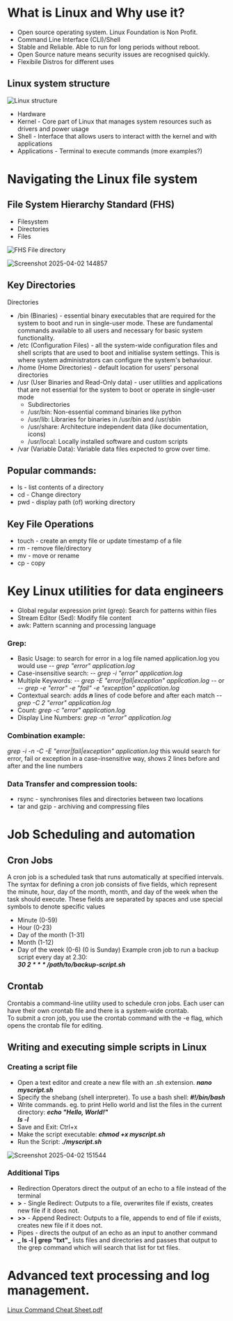 # What is Linux and Why use it?
* Open source operating system. Linux Foundation is Non Profit.
* Command Line Interface (CLI)/Shell
* Stable and Reliable. Able to run for long periods without reboot.
* Open Source nature means security issues are recognised quickly.
* Flexibile Distros for different uses

## Linux system structure
![Linux structure](https://github.com/user-attachments/assets/50a1aead-2425-498f-af68-4448f6a4c6d1)

* Hardware
* Kernel - Core part of Linux that manages system resources such as drivers and power usage
* Shell - Interface that allows users to interact witth the kernel and with applications
* Applications - Terminal to execute commands (more examples?)

  
# Navigating the Linux file system
## File System Hierarchy Standard (FHS)
* Filesystem
* Directories
* Files

![FHS File directory](https://github.com/user-attachments/assets/74f5a994-ef13-4e4a-8562-0341972bace7)

![Screenshot 2025-04-02 144857](https://github.com/user-attachments/assets/a9a00e7c-26e8-4b93-bf02-7ccd5eaa8e8b)

## Key Directories
 Directories 
* /bin (Binaries) - essential binary executables that are required for the system to boot and run in single-user mode. These are fundamental commands available to all users and necessary for basic system functionality.
* /etc (Configuration Files) -  all the system-wide configuration files and shell scripts that are used to boot and initialise system settings. This is where system administrators can configure the system's behaviour.
* /home (Home Directories) - default location for users' personal directories
* /usr (User Binaries and Read-Only data) - user utilities and applications that are not essential for the system to boot or operate in single-user mode<br/>
  - Subdirectories<br/>
  - /usr/bin: Non-essential command binaries like python
  - /usr/lib: Libraries for binaries in /usr/bin and /usr/sbin
  - /usr/share: Architecture independent data (like documentation, icons)
  - /usr/local: Locally installed software and custom scripts
* /var (Variable Data): Variable data files expected to grow over time.

## Popular commands:
* ls - list contents of a directory
* cd - Change directory
* pwd - display path (of) working directory

## Key File Operations
* touch - create an empty file or update timestamp of a file
* rm - remove file/directory
* mv - move or rename
* cp - copy

# Key Linux utilities for data engineers
* Global regular expression print (grep): Search for patterns within files
* Stream Editor (Sed): Modify file content
* awk: Pattern scanning and processing language

### Grep:
 - Basic Usage: to search for error in a log file named application.log you would use -- _grep "error" application.log_
 - Case-insensitive search: -- _grep -i "error" application.log_
 - Multiple Keywords: -- _grep -E "error|fail|exception" application.log_ -- or -- _grep -e "error" -e "fail" -e "exception" application.log_
 - Contextual search:  adds _**n**_ lines of code before and after each match -- _grep -C 2 "error" application.log_
 - Count: _grep -c "error" application.log_
 - Display Line Numbers: _grep -n "error" application.log_

### Combination example: 
_grep -i -n -C -E "error|fail|exception" application.log_ this would search for error, fail or exception in a case-insensitive way, shows 2 lines before and after and the line numbers

### Data Transfer and compression tools:
* rsync - synchronises files and directories between two locations
* tar and gzip - archiving and compressing files

# Job Scheduling and automation
## Cron Jobs
A cron job is a scheduled task that runs automatically at specified intervals. The syntax for defining a cron job consists of five fields, which represent the minute, hour, day of the month, month, and day of the week when the task should execute. These fields are separated by spaces and use special symbols to denote specific values
* Minute (0-59)
* Hour (0-23)
* Day of the month (1-31)
* Month (1-12)
* Day of the week (0-6) (0 is Sunday)
Example cron job to run a backup script every day at 2.30:<br/>
_**30 2 * * * /path/to/backup-script.sh**_

## Crontab
Crontabis a command-line utility used to schedule cron jobs. Each user can have their own crontab file and there is a system-wide crontab.<br/>
To submit a cron job, you use the crontab command with the -e flag, which opens the crontab file for editing. 

## Writing and executing simple scripts in Linux
### Creating a script file
- Open a text editor and create a new file with an .sh extension. _**nano myscript.sh**_
- Specify the shebang (shell interpreter). To use a bash shell: **_#!/bin/bash_**
- Write commands. eg. to print Hello world and list the files in the current directory:  _**echo "Hello, World!"**_<br/>
 _**ls -l**_
- Save and Exit: Ctrl+x
- Make the script executable: _**chmod +x myscript.sh**_
- Run the Script: **_./myscript.sh_**

![Screenshot 2025-04-02 151544](https://github.com/user-attachments/assets/80d53f06-bb2c-4a27-aeac-29b2e3b264d3)


### Additional Tips
- Redirection Operators direct the output of an echo to a file instead of the terminal
- **>** - Single Redirect: Outputs to a file, overwrites file if exists, creates new file if it does not.
- **>>** - Append Redirect: Outputs to a file, appends to end of file if exists, creates new file if it does not.
- Pipes - directs the output of an echo as an input to another command
- **_ ls -l | grep "txt"_** lists files and directories and passes that output to the grep command which will search that list for txt files.


# Advanced text processing and log management.
[Linux Command Cheat Sheet.pdf](https://github.com/user-attachments/files/19566760/Linux.Command.Cheat.Sheet.pdf)


